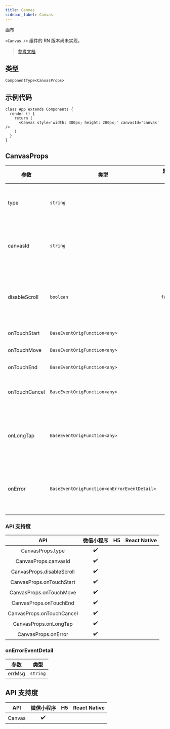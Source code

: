 ```yaml
---
title: Canvas
sidebar_label: Canvas
---
```


画布

`<Canvas />` 组件的 RN 版本尚未实现。

> [参考文档](https://developers.weixin.qq.com/miniprogram/dev/component/canvas.html)

## 类型

```tsx
ComponentType<CanvasProps>
```

## 示例代码

```tsx
class App extends Components {
  render () {
    return (
      <Canvas style='width: 300px; height: 200px;' canvasId='canvas' />
    )
  }
}
```

## CanvasProps

| 参数 | 类型 | 默认值 | 必填 | 说明 |
| --- | --- | :---: | :---: | --- |
| type | `string` |  | 否 | 指定 canvas 类型，支持 2d 和 webgl |
| canvasId | `string` |  | 否 | canvas 组件的唯一标识符，若指定了 type 则无需再指定该属性 |
| disableScroll | `boolean` | `false` | 否 | 当在 canvas 中移动时且有绑定手势事件时，禁止屏幕滚动以及下拉刷新 |
| onTouchStart | `BaseEventOrigFunction<any>` |  | 否 | 手指触摸动作开始 |
| onTouchMove | `BaseEventOrigFunction<any>` |  | 否 | 手指触摸后移动 |
| onTouchEnd | `BaseEventOrigFunction<any>` |  | 否 | 手指触摸动作结束 |
| onTouchCancel | `BaseEventOrigFunction<any>` |  | 否 | 手指触摸动作被打断，如来电提醒，弹窗 |
| onLongTap | `BaseEventOrigFunction<any>` |  | 否 | 手指长按 500ms 之后触发，触发了长按事件后进行移动不会触发屏幕的滚动 |
| onError | `BaseEventOrigFunction<onErrorEventDetail>` |  | 否 | 当发生错误时触发 error 事件，detail = {errMsg: 'something wrong'} |

### API 支持度

| API | 微信小程序 | H5 | React Native |
| :---: | :---: | :---: | :---: |
| CanvasProps.type | ✔️ |  |  |
| CanvasProps.canvasId | ✔️ |  |  |
| CanvasProps.disableScroll | ✔️ |  |  |
| CanvasProps.onTouchStart | ✔️ |  |  |
| CanvasProps.onTouchMove | ✔️ |  |  |
| CanvasProps.onTouchEnd | ✔️ |  |  |
| CanvasProps.onTouchCancel | ✔️ |  |  |
| CanvasProps.onLongTap | ✔️ |  |  |
| CanvasProps.onError | ✔️ |  |  |

### onErrorEventDetail

| 参数 | 类型 |
| --- | --- |
| errMsg | `string` |

## API 支持度

| API | 微信小程序 | H5 | React Native |
| :---: | :---: | :---: | :---: |
| Canvas | ✔️ |  |  |

